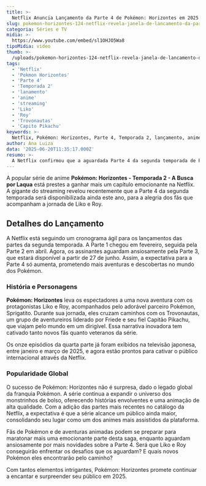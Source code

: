 ```yaml
---
title: >-
  Netflix Anuncia Lançamento da Parte 4 de Pokémon: Horizontes em 2025
slug: pokemon-horizontes-124-netflix-revela-janela-de-lancamento-da-parte-4-da-2-temporada
categoria: Séries e TV
midia: >-
  https://www.youtube.com/embed/sl1OHJO5Wa8
tipoMidia: video
thumb: >-
  /uploads/pokemon-horizontes-124-netflix-revela-janela-de-lancamento-da-parte-4-da-2-temporada-preview.jpg
tags:
  - 'Netflix'
  - 'Pokmon Horizontes'
  - 'Parte 4'
  - 'Temporada 2'
  - 'lanamento'
  - 'anime'
  - 'streaming'
  - 'Liko'
  - 'Roy'
  - 'Trovonautas'
  - 'Capito Pikachu'
keywords: >-
  Netflix, Pokémon: Horizontes, Parte 4, Temporada 2, lançamento, anime, streaming, Liko, Roy, Trovonautas, Capitão Pikachu
author: Ana Luiza
data: '2025-06-20T11:35:17.000Z'
resumo: >-
  A Netflix confirmou que a aguardada Parte 4 da segunda temporada de Pokémon: Horizontes chegará ao serviço de streaming ainda em 2025, enquanto fãs se preparam para a Parte 3.
---
```


A popular série de anime **Pokémon: Horizontes - Temporada 2 - A Busca por Laqua** está prestes a ganhar mais um capítulo emocionante na Netflix. A gigante do streaming revelou recentemente que a Parte 4 da segunda temporada será disponibilizada ainda este ano, para a alegria dos fãs que acompanham a jornada de Liko e Roy.

## Detalhes do Lançamento

A Netflix está seguindo um cronograma ágil para os lançamentos das partes da segunda temporada. A Parte 1 chegou em fevereiro, seguida pela Parte 2 em abril. Agora, os assinantes aguardam ansiosamente pela Parte 3, que estará disponível a partir de 27 de junho. Assim, a expectativa para a Parte 4 só aumenta, prometendo mais aventuras e descobertas no mundo dos Pokémon.

### História e Personagens

**Pokémon: Horizontes** leva os espectadores a uma nova aventura com os protagonistas Liko e Roy, acompanhados pelo adorável parceiro Pokémon, Sprigatito. Durante sua jornada, eles cruzam caminhos com os Trovonautas, um grupo de aventureiros liderado por Friede e seu fiel Capitão Pikachu, que viajam pelo mundo em um dirigível. Essa narrativa inovadora tem cativado tanto novos fãs quanto veteranos da série.

Os onze episódios da quarta parte já foram exibidos na televisão japonesa, entre janeiro e março de 2025, e agora estão prontos para cativar o público internacional através da Netflix.

### Popularidade Global

O sucesso de Pokémon: Horizontes não é surpresa, dado o legado global da franquia Pokémon. A série continua a expandir o universo dos monstrinhos de bolso, oferecendo histórias envolventes e uma animação de alta qualidade. Com a adição das partes mais recentes no catálogo da Netflix, a expectativa é que a série alcance um público ainda maior, consolidando seu lugar como um dos animes mais assistidos da plataforma.

Fãs de Pokémon e de aventuras animadas podem se preparar para maratonar mais uma emocionante parte desta saga, enquanto aguardam ansiosamente por mais novidades sobre a Parte 4. Será que Liko e Roy conseguirão enfrentar os desafios que os aguardam? E quais novos Pokémon eles encontrarão pelo caminho?

Com tantos elementos intrigantes, Pokémon: Horizontes promete continuar a encantar e surpreender seu público em 2025.